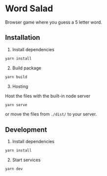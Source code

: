 # Word Salad

Browser game where you guess a 5 letter word.

## Installation

1. Install dependencies

```bash
yarn install
```

2. Build package

```bash
yarn build
```

3. Hosting

Host the files with the built-in node server

```bash
yarn serve
```

or move the files from `./dist/` to your server.

## Development

1. Install dependencies

```bash
yarn install
```

2. Start services

```bash
yarn dev
```